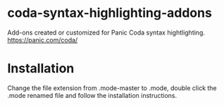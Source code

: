 # coda-syntax-highlighting-addons
Add-ons created or customized for Panic Coda syntax hightlighting. https://panic.com/coda/

# Installation
Change the file extension from .mode-master to .mode, double click the .mode renamed file and follow the installation instructions. 
